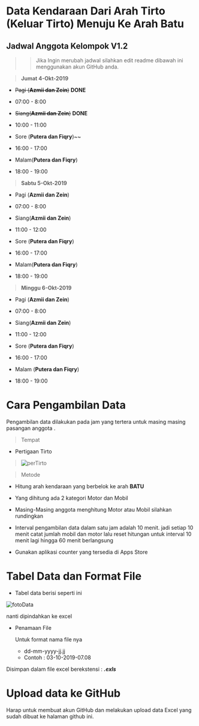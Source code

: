 # Data Kendaraan Dari Arah Tirto (Keluar Tirto) Menuju Ke Arah Batu

## Jadwal Anggota Kelompok V1.2

>> Jika Ingin merubah jadwal silahkan edit readme dibawah ini menggunakan akun GitHub anda.

> **Jumat 4-Okt-2019**

* ~~Pagi (**Azmii dan Zein**)~~ __**DONE**__
 * 07:00 - 8:00

* ~~Siang(**Azmii dan Zein**)~~ **DONE**
 * 10:00 - 11:00

* Sore (**Putera dan Fiqry**)~~
 * 16:00 - 17:00

* Malam(**Putera dan Fiqry**)
 * 18:00 - 19:00

 

> **Sabtu 5-Okt-2019**

* Pagi (**Azmii dan Zein**)
 * 07:00 - 8:00

* Siang(**Azmii dan Zein**)
 * 11:00 - 12:00

* Sore (**Putera dan Fiqry**)
 * 16:00 - 17:00 

* Malam(**Putera dan Fiqry**)
 * 18:00 - 19:00


> **Minggu 6-Okt-2019**

* Pagi (**Azmii dan Zein**)
 * 07:00 - 8:00

* Siang(**Azmii dan Zein**)
 * 11:00 - 12:00

* Sore (**Putera dan Fiqry**)
 * 16:00 - 17:00 

* Malam (**Putera dan Fiqry**)
 * 18:00 - 19:00


# Cara Pengambilan Data

Pengambilan data dilakukan pada jam yang tertera untuk masing masing pasangan anggota .

> Tempat

* Pertigaan Tirto

> ![perTirto](https://i.ibb.co/SQ3FTsr/U-je-B3-Wjwlqiw-Qzriy-VKy-Ec-PHHZud-Fg-Muz17-BQv-Jt9op-Zlxx-Fg-NVt3-Ix-Aae-Zsh-LDwvhtje-Nt3-BRDo-S-m-Wvq-Q7l4-Ok-BFVp-RAb0pqrt-po1h-WEG3n1-RXMZe-P7-Ef-Wsna9-PPxs-Ygxdc-Pq-Q01-ZNg-L3-U13fs-E2-Sw-KEk-Ri-Fo-Oy-Xfmizb-Qin8j-X-Lco-ZWRx-Gs-Au-V-CZDLlqc-Tg-T78l-SDC7-W15-SWGinw-Tmw-B9-TQp-Mpw-NEGl-Tan-I5-J1-Q5ea6-d-B2-WYn-Tz.jpg)


> Metode

* Hitung arah kendaraan yang berbelok ke arah **BATU**

* Yang dihitung ada 2 kategori Motor dan Mobil

* Masing-Masing anggota menghitung Motor atau Mobil silahkan rundingkan

* Interval pengambilan data dalam satu jam adalah 10 menit. jadi setiap 10 menit catat jumlah mobil dan motor lalu reset   hitungan untuk interval 10 menit lagi hingga 60 menit berlangsung

* Gunakan aplikasi counter yang tersedia di Apps Store 

# Tabel Data dan Format File

* Tabel data berisi seperti ini


![fotoData](https://i.ibb.co/0fkBZfv/Screenshot-from-2019-10-03-23-37-07.png)

nanti dipindahkan ke excel

* Penamaan File
  
  Untuk format nama file nya 
  

  * dd-mm-yyyy-jj.jj
  * Contoh : 03-10-2019-07.08

Disimpan dalam file excel berekstensi : _**.exls**_

# Upload data ke GitHub

Harap untuk membuat akun GitHub dan melakukan upload data Excel yang sudah dibuat ke halaman github ini.
